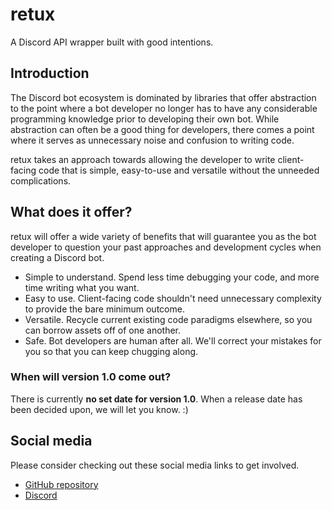 # retux

A Discord API wrapper built with good intentions.

## Introduction

The Discord bot ecosystem is dominated by libraries that offer
abstraction to the point where a bot developer no longer has
to have any considerable programming knowledge prior to developing
their own bot. While abstraction can often be a good thing for
developers, there comes a point where it serves as unnecessary
noise and confusion to writing code.

retux takes an approach towards allowing the developer to write
client-facing code that is simple, easy-to-use and versatile
without the unneeded complications.

## What does it offer?

retux will offer a wide variety of benefits that will guarantee
you as the bot developer to question your past approaches and
development cycles when creating a Discord bot.

- Simple to understand. Spend less time debugging your code, and more time writing what you want.
- Easy to use. Client-facing code shouldn't need unnecessary complexity to provide the bare minimum outcome.
- Versatile. Recycle current existing code paradigms elsewhere, so you can borrow assets off of one another.
- Safe. Bot developers are human after all. We'll correct your mistakes for you so that you can keep chugging along.

### When will version 1.0 come out?

There is currently **no set date for version 1.0**. When a
release date has been decided upon, we will let you know. :)

## Social media

Please consider checking out these social media links to get involved.

- [GitHub repository](https://github.com/ffl0w/retux)
- [Discord](https://dsc.gg/retux)
